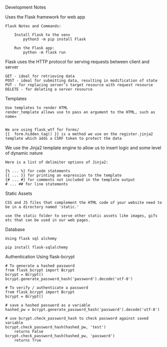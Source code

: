 Development Notes

Uses the Flask framework for web app
    
    Flask Notes and Commands:

        Install Flask to the venv
            python3 -m pip install Flask
    
        Run the Flask app:
            python -m flask run
    

Flask uses the HTTP protocol for serving requests between client and server

    GET - ideal for retrieving data
    POST - ideal for submitting data, resulting in modification of state
    PUT - for replacing server’s target resource with request resource
    DELETE - for deleting a server resource 

Templates

    Use templates to render HTML 
    render_template allows use to pass an argument to the HTML, such as name=
    

    We are using flask_wtf for forms/
    {{  form.hidden_tag() }} is a method we use on the register.jinja2 template which adds a CSRF token to protect the data

    

We use the Jinja2 template engine to allow us to insert logic and some level of dynamic nature
    
    Here is a list of delimiter options of Jinja2:

    {% ... %} for code statements
    {{ ... }} for printing an expression to the template
    {# ... #} for comments not included in the template output
    # ... ## for line statements

Static Assets
    
    CSS and JS files that complement the HTML code of your website need to be in a directory named 'static.'
    
    use the static folder to serve other static assets like images, gifs etc that can be used in our web pages.

Database
    
    Using flask sql alchemy
    
    pip install flask-sqlalchemy


Authentication
    Using flask-bcrypt
    
    # To generate a hashed password
    from flask_bcrypt import Bcrypt
    bcrypt = Bcrypt()
    bcrypt.generate_password_hash('password').decode('utf-8')
    
    # To verify / authenticate a password
    from flask_bcrypt import Bcrypt
    bcrypt = Bcrypt()
    
    # save a hashed password as a variable
    hashed_pw = bcrypt.generate_password_hash('password').decode('utf-8')
    
    # use bcrypt.check_password_hash to check password against saved variable
    bcrypt.check_password_hash(hashed_pw, 'test')
        returns False
    bcrypt.check_password_hash(hashed_pw, 'password')
        returns True


